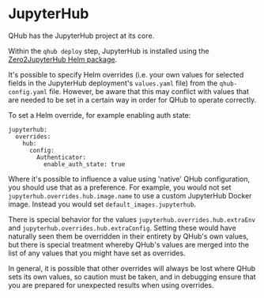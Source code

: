 # JupyterHub

QHub has the JupyterHub project at its core.

Within the `qhub deploy` step, JupyterHub is installed using the [Zero2JupyterHub Helm package](https://zero-to-jupyterhub.readthedocs.io/).

It's possible to specify Helm overrides (i.e. your own values for selected fields in the JupyterHub deployment's `values.yaml` file) from the `qhub-config.yaml` file. However, be aware that this may conflict with values that are needed to be set in a certain way in order for QHub to operate correctly.

To set a Helm override, for example enabling auth state:

```
jupyterhub:
  overrides:
    hub:
      config:
        Authenticator:
          enable_auth_state: true
```

Where it's possible to influence a value using 'native' QHub configuration, you should use that as a preference. For example, you would not set `jupyterhub.overrides.hub.image.name` to use a custom JupyterHub Docker image. Instead you would set `default_images.jupyterhub`.

There is special behavior for the values `jupyterhub.overrides.hub.extraEnv` and `jupyterhub.overrides.hub.extraConfig`. Setting these would have naturally seen them be overridden in their entirety by QHub's own values, but there is special treatment whereby QHub's values are merged into the list of any values that you might have set as overrides.

In general, it is possible that other overrides will always be lost where QHub sets its own values, so caution must be taken, and in debugging ensure that you are prepared for unexpected results when using overrides.

